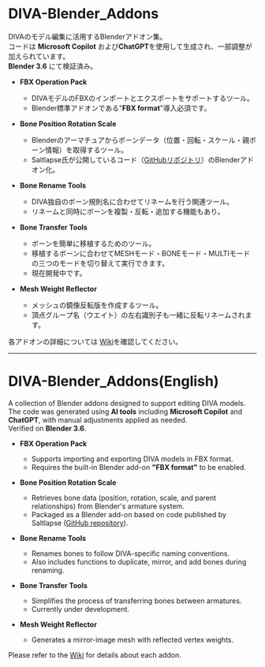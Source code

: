 # DIVA-Blender_Addons
DIVAのモデル編集に活用するBlenderアドオン集。  
コードは **Microsoft Copilot** および**ChatGPT**を使用して生成され、一部調整が加えられています。    
**Blender 3.6** にて検証済み。  

- **FBX Operation Pack**  
  - DIVAモデルのFBXのインポートとエクスポートをサポートするツール。
  - Blender標準アドオンである"**FBX format**"導入必須です。

- **Bone Position Rotation Scale**
  - Blenderのアーマチュアからボーンデータ（位置・回転・スケール・親ボーン情報）を取得するツール。
  - Saltlapse氏が公開しているコード（[GitHubリポジトリ](https://github.com/Saltlapse/Blender-Mod-Scripts)）のBlenderアドオン化。  

- **Bone Rename Tools**
  - DIVA独自のボーン規則名に合わせてリネームを行う関連ツール。
  - リネームと同時にボーンを複製・反転・追加する機能もあり。


- **Bone Transfer Tools**
  - ボーンを簡単に移植するためのツール。  
  - 移植するボーンに合わせてMESHモード・BONEモード・MULTIモードの三つのモードを切り替えて実行できます。
  - 現在開発中です。

- **Mesh Weight Reflector**
  - メッシュの鏡像反転版を作成するツール。
  - 頂点グループ名（ウエイト）の左右識別子も一緒に反転リネームされます。

  

各アドオンの詳細については [Wiki](https://github.com/Riel2982/DIVA-Blender_Addons/wiki)を確認してください。 


---

# DIVA-Blender_Addons(English)  
A collection of Blender addons designed to support editing DIVA models.  
The code was generated using **AI tools** including **Microsoft Copilot** and **ChatGPT**, with manual adjustments applied as needed.  
Verified on **Blender 3.6**.



- **FBX Operation Pack**
  - Supports importing and exporting DIVA models in FBX format.  
  - Requires the built-in Blender add-on **"FBX format"** to be enabled.  


- **Bone Position Rotation Scale**  
  - Retrieves bone data (position, rotation, scale, and parent relationships) from Blender's armature system.  
  - Packaged as a Blender add-on based on code published by Saltlapse ([GitHub repository](https://github.com/Saltlapse/Blender-Mod-Scripts)).

- **Bone Rename Tools**  
  - Renames bones to follow DIVA-specific naming conventions.  
  - Also includes functions to duplicate, mirror, and add bones during renaming.

- **Bone Transfer Tools**  
  - Simplifies the process of transferring bones between armatures.
  - Currently under development.

- **Mesh Weight Reflector**  
  - Generates a mirror-image mesh with reflected vertex weights.  


Please refer to the [Wiki](https://github.com/Riel2982/DIVA-Blender_Addons/wiki#diva-blender_addonsenglish) for details about each addon.
 
